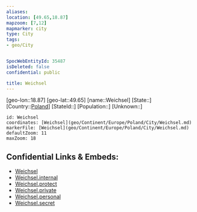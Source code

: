 ```yaml
---
aliases: 
location: [49.65,18.87]
mapzoom: [7,12] 
mapmarker: city 
type: City
tags:
- geo/City


SpocWebEntityId: 35487
isDeleted: false
confidential: public

title: Weichsel
---
```

[geo-lon::18.87]
[geo-lat::49.65]
[name::Weichsel]
[State::]
[Country::[Poland](geo/Continent/Europe/Poland.md)]
[StateId::]
[Population::]
[Unknown::]


```leaflet
id: Weichsel
coordinates: [Weichsel](geo/Continent/Europe/Poland/City/Weichsel.md)
markerFile: [Weichsel](geo/Continent/Europe/Poland/City/Weichsel.md)
defaultZoom: 11 
maxZoom: 18
```


## Confidential Links & Embeds: 
- [Weichsel](../../../../../../_public/geo/Continent/Europe/Poland/City/Weichsel.md) 
- [Weichsel.internal](../../../../../../_internal/geo/Continent/Europe/Poland/City/Weichsel.internal.md) 
- [Weichsel.protect](../../../../../../_protect/geo/Continent/Europe/Poland/City/Weichsel.protect.md) 
- [Weichsel.private](../../../../../../_private/geo/Continent/Europe/Poland/City/Weichsel.private.md) 
- [Weichsel.personal](../../../../../../_personal/geo/Continent/Europe/Poland/City/Weichsel.personal.md) 
- [Weichsel.secret](../../../../../../_secret/geo/Continent/Europe/Poland/City/Weichsel.secret.md) 
